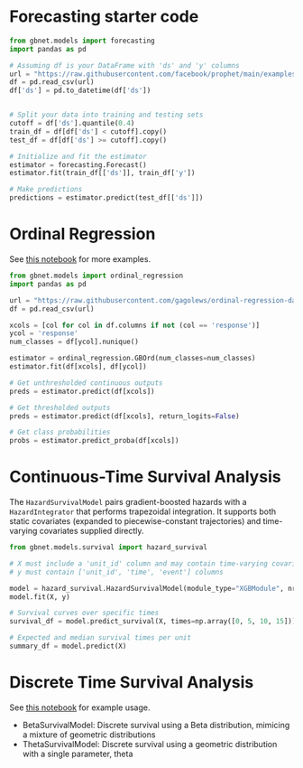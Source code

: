 # Forecasting starter code

```python
from gbnet.models import forecasting
import pandas as pd

# Assuming df is your DataFrame with 'ds' and 'y' columns
url = "https://raw.githubusercontent.com/facebook/prophet/main/examples/example_pedestrians_covid.csv"
df = pd.read_csv(url)
df['ds'] = pd.to_datetime(df['ds'])


# Split your data into training and testing sets
cutoff = df['ds'].quantile(0.4)
train_df = df[df['ds'] < cutoff].copy()
test_df = df[df['ds'] >= cutoff].copy()

# Initialize and fit the estimator
estimator = forecasting.Forecast()
estimator.fit(train_df[['ds']], train_df['y'])

# Make predictions
predictions = estimator.predict(test_df[['ds']])
```

# Ordinal Regression

See [this notebook](https://github.com/mthorrell/gbnet/blob/main/examples/ordinal_regression_comparison.ipynb) for more examples.

```python
from gbnet.models import ordinal_regression
import pandas as pd

url = "https://raw.githubusercontent.com/gagolews/ordinal-regression-data/refs/heads/master/abalone.csv"
df = pd.read_csv(url)

xcols = [col for col in df.columns if not (col == 'response')]
ycol = 'response'
num_classes = df[ycol].nunique()

estimator = ordinal_regression.GBOrd(num_classes=num_classes)
estimator.fit(df[xcols], df[ycol])

# Get unthresholded continuous outputs
preds = estimator.predict(df[xcols])

# Get thresholded outputs
preds = estimator.predict(df[xcols], return_logits=False)

# Get class probabilities
probs = estimator.predict_proba(df[xcols])
```

# Continuous-Time Survival Analysis

The `HazardSurvivalModel` pairs gradient-boosted hazards with a `HazardIntegrator` that performs trapezoidal integration. It supports both static covariates (expanded to piecewise-constant trajectories) and time-varying covariates supplied directly.

```python
from gbnet.models.survival import hazard_survival

# X must include a 'unit_id' column and may contain time-varying covariates
# y must contain ['unit_id', 'time', 'event'] columns

model = hazard_survival.HazardSurvivalModel(module_type="XGBModule", nrounds=150)
model.fit(X, y)

# Survival curves over specific times
survival_df = model.predict_survival(X, times=np.array([0, 5, 10, 15]))

# Expected and median survival times per unit
summary_df = model.predict(X)
```

# Discrete Time Survival Analysis

See [this notebook](https://github.com/mthorrell/gbnet/blob/main/examples/discrete_survival_examples.ipynb) for example usage.

- BetaSurvivalModel: Discrete survival using a Beta distribution, mimicing a mixture of geometric distributions
- ThetaSurvivalModel: Discrete survival using a geometric distribution with a single parameter, theta
